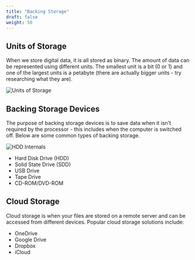 ```yaml
---
title: "Backing Storage"
draft: false
weight: 50
---
```


## Units of Storage

When we store digital data, it is all stored as binary. The amount of data can be represented using different units. The smallest unit is a bit (0 or 1) and one of the largest units is a petabyte (there are actually bigger units - try researching what they are).

![Units of Storage](/units-of-storage.jpg)

## Backing Storage Devices

The purpose of backing storage devices is to save data when it isn't required by the processor - this includes when the computer is switched off. Below are some common types of backing storage.

![HDD Internals](/hdd-internals.jpg)

+ Hard Disk Drive (HDD)
+ Solid State Drive (SDD)
+ USB Drive
+ Tape Drive
+ CD-ROM/DVD-ROM

## Cloud Storage

Cloud storage is when your files are stored on a remote server and can be accessed from different devices. Popular cloud storage solutions include:

+ OneDrive
+ Google Drive
+ Dropbox
+ iCloud